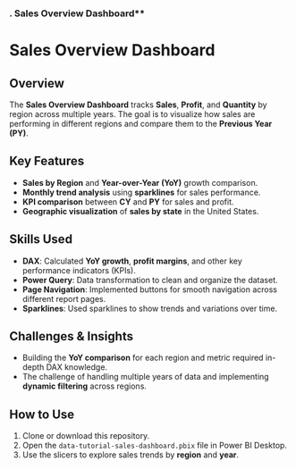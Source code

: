 ### . Sales Overview Dashboard**


# Sales Overview Dashboard

## Overview  
The **Sales Overview Dashboard** tracks **Sales**, **Profit**, and **Quantity** by region across multiple years. The goal is to visualize how sales are performing in different regions and compare them to the **Previous Year (PY)**.

## Key Features  
- **Sales by Region** and **Year-over-Year (YoY)** growth comparison.
- **Monthly trend analysis** using **sparklines** for sales performance.
- **KPI comparison** between **CY** and **PY** for sales and profit.
- **Geographic visualization** of **sales by state** in the United States.

## Skills Used  
- **DAX**: Calculated **YoY growth**, **profit margins**, and other key performance indicators (KPIs).
- **Power Query**: Data transformation to clean and organize the dataset.
- **Page Navigation**: Implemented buttons for smooth navigation across different report pages.
- **Sparklines**: Used sparklines to show trends and variations over time.

## Challenges & Insights  
- Building the **YoY comparison** for each region and metric required in-depth DAX knowledge.
- The challenge of handling multiple years of data and implementing **dynamic filtering** across regions.

## How to Use  
1. Clone or download this repository.
2. Open the `data-tutorial-sales-dashboard.pbix` file in Power BI Desktop.
3. Use the slicers to explore sales trends by **region** and **year**.
